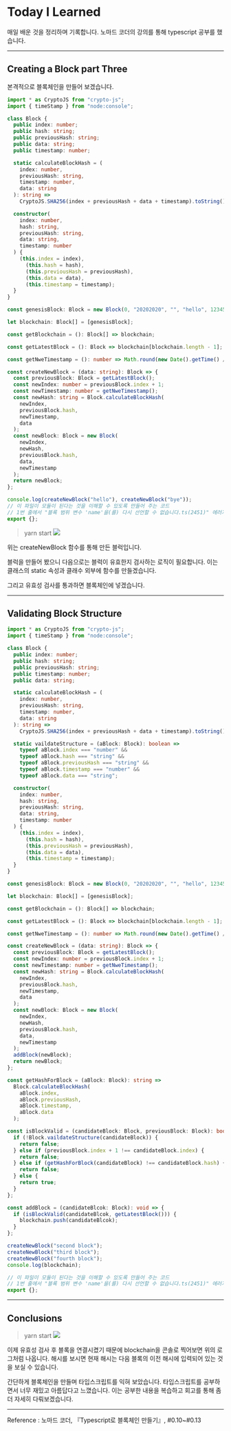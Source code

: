 # Today I Learned

매일 배운 것을 정리하며 기록합니다. 노마드 코더의 강의를 통해 typescript 공부를 했습니다.

---

## Creating a Block part Three

본격적으로 블록체인을 만들어 보겠습니다.

```typescript
import * as CryptoJS from "crypto-js";
import { timeStamp } from "node:console";

class Block {
  public index: number;
  public hash: string;
  public previousHash: string;
  public data: string;
  public timestamp: number;

  static calculateBlockHash = (
    index: number,
    previousHash: string,
    timestamp: number,
    data: string
  ): string =>
    CryptoJS.SHA256(index + previousHash + data + timestamp).toString();

  constructor(
    index: number,
    hash: string,
    previousHash: string,
    data: string,
    timestamp: number
  ) {
    (this.index = index),
      (this.hash = hash),
      (this.previousHash = previousHash),
      (this.data = data),
      (this.timestamp = timestamp);
  }
}

const genesisBlock: Block = new Block(0, "20202020", "", "hello", 123456);

let blockchain: Block[] = [genesisBlock];

const getBlockchain = (): Block[] => blockchain;

const getLatestBlock = (): Block => blockchain[blockchain.length - 1];

const getNweTimestamp = (): number => Math.round(new Date().getTime() / 1000);

const createNewBlock = (data: string): Block => {
  const previousBlock: Block = getLatestBlock();
  const newIndex: number = previousBlock.index + 1;
  const newTimestamp: number = getNweTimestamp();
  const newHash: string = Block.calculateBlockHash(
    newIndex,
    previousBlock.hash,
    newTimestamp,
    data
  );
  const newBlock: Block = new Block(
    newIndex,
    newHash,
    previousBlock.hash,
    data,
    newTimestamp
  );
  return newBlock;
};

console.log(createNewBlock("hello"), createNewBlock("bye"));
// 이 파일이 모듈이 된다는 것을 이해할 수 있도록 만들어 주는 코드
// 1번 줄에서 "블록 범위 변수 'name'을(를) 다시 선언할 수 없습니다.ts(2451)" 에러가 나는 걸 방지해 줌, 약간 버그같은 느낌
export {};
```

> yarn start
> ![](https://images.velog.io/images/qmasem/post/982f2f20-dc8c-4db4-ab28-5e05dd942986/%E1%84%89%E1%85%B3%E1%84%8F%E1%85%B3%E1%84%85%E1%85%B5%E1%86%AB%E1%84%89%E1%85%A3%E1%86%BA%202021-04-17%20%E1%84%8B%E1%85%A9%E1%84%8C%E1%85%A5%E1%86%AB%201.07.47.png)

위는 createNewBlock 함수를 통해 만든 블럭입니다.

블럭을 만들어 봤으니 다음으로는 블럭이 유효한지 검사하는 로직이 필요합니다.
이는 클래스의 static 속성과 클래수 외부에 함수를 만들겠습니다.

그리고 유효성 검사를 통과하면 블록체인에 넣겠습니다.

---

## Validating Block Structure

```typescript
import * as CryptoJS from "crypto-js";
import { timeStamp } from "node:console";

class Block {
  public index: number;
  public hash: string;
  public previousHash: string;
  public timestamp: number;
  public data: string;

  static calculateBlockHash = (
    index: number,
    previousHash: string,
    timestamp: number,
    data: string
  ): string =>
    CryptoJS.SHA256(index + previousHash + data + timestamp).toString();

  static vaildateStructure = (aBlock: Block): boolean =>
    typeof aBlock.index === "number" &&
    typeof aBlock.hash === "string" &&
    typeof aBlock.previousHash === "string" &&
    typeof aBlock.timestamp === "number" &&
    typeof aBlock.data === "string";

  constructor(
    index: number,
    hash: string,
    previousHash: string,
    data: string,
    timestamp: number
  ) {
    (this.index = index),
      (this.hash = hash),
      (this.previousHash = previousHash),
      (this.data = data),
      (this.timestamp = timestamp);
  }
}

const genesisBlock: Block = new Block(0, "20202020", "", "hello", 123456);

let blockchain: Block[] = [genesisBlock];

const getBlockchain = (): Block[] => blockchain;

const getLatestBlock = (): Block => blockchain[blockchain.length - 1];

const getNweTimestamp = (): number => Math.round(new Date().getTime() / 1000);

const createNewBlock = (data: string): Block => {
  const previousBlock: Block = getLatestBlock();
  const newIndex: number = previousBlock.index + 1;
  const newTimestamp: number = getNweTimestamp();
  const newHash: string = Block.calculateBlockHash(
    newIndex,
    previousBlock.hash,
    newTimestamp,
    data
  );
  const newBlock: Block = new Block(
    newIndex,
    newHash,
    previousBlock.hash,
    data,
    newTimestamp
  );
  addBlock(newBlock);
  return newBlock;
};

const getHashForBlock = (aBlock: Block): string =>
  Block.calculateBlockHash(
    aBlock.index,
    aBlock.previousHash,
    aBlock.timestamp,
    aBlock.data
  );

const isBlockValid = (candidateBlock: Block, previousBlock: Block): boolean => {
  if (!Block.vaildateStructure(candidateBlock)) {
    return false;
  } else if (previousBlock.index + 1 !== candidateBlock.index) {
    return false;
  } else if (getHashForBlock(candidateBlock) !== candidateBlock.hash) {
    return false;
  } else {
    return true;
  }
};

const addBlock = (candidateBlcok: Block): void => {
  if (isBlockValid(candidateBlcok, getLatestBlock())) {
    blockchain.push(candidateBlcok);
  }
};

createNewBlock("second block");
createNewBlock("third block");
createNewBlock("fourth block");
console.log(blockchain);

// 이 파일이 모듈이 된다는 것을 이해할 수 있도록 만들어 주는 코드
// 1번 줄에서 "블록 범위 변수 'name'을(를) 다시 선언할 수 없습니다.ts(2451)" 에러가 나는 걸 방지해 줌, 약간 버그같은 느낌
export {};
```

---

## Conclusions

> yarn start
> ![](https://images.velog.io/images/qmasem/post/09d47775-66cd-4339-b2f6-8d88eb7b3284/%E1%84%89%E1%85%B3%E1%84%8F%E1%85%B3%E1%84%85%E1%85%B5%E1%86%AB%E1%84%89%E1%85%A3%E1%86%BA%202021-04-17%20%E1%84%8B%E1%85%A9%E1%84%8C%E1%85%A5%E1%86%AB%201.42.04.png)

이제 유효성 검사 후 블록을 연결시켰기 때문에 blockchain을 콘솔로 찍어보면 위의 로그처럼 나옵니다.
해시를 보시면 현재 해시는 다음 블록의 이전 해시에 입력되어 있는 것을 보실 수 있습니다.

간단하게 블록체인을 만들며 타입스크립트를 익혀 보았습니다.
타입스크립트를 공부하면서 너무 재밌고 아름답다고 느꼈습니다.
이는 공부한 내용을 복습하고 회고를 통해 좀 더 자세히 다뤄보겠습니다.

---

Reference : 노마드 코더, 『Typescript로 블록체인 만들기』, #0.10~#0.13

